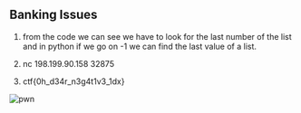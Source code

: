 ## Banking Issues
1) from the code we can see we have to look for the last number of
 the list and in python if we go on -1 we can find the last value of a list.
 
2) nc 198.199.90.158 32875 
3) ctf{0h_d34r_n3g4t1v3_1dx}



![pwn](https://github.com/fahimalshihab/BxMCTF-23-MGCI-CTF-CLUB/assets/97816146/1294caeb-f0e6-4955-aefe-0371b78e9824)

 
